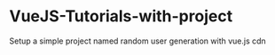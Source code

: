# VueJS-Tutorials-with-project
Setup a simple project named random user generation with vue.js cdn



